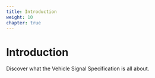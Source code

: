 ```yaml
---
title: Introduction
weight: 10
chapter: true
---
```


# Introduction

Discover what the Vehicle Signal  Specification is all about.

